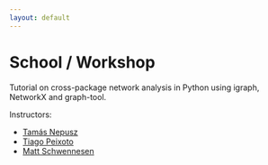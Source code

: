 ```yaml
---
layout: default
---
```


# School / Workshop

Tutorial on cross-package network analysis in Python using igraph, NetworkX and graph-tool.

Instructors:

 - [Tamás Nepusz](http://sixdegrees.hu/)
 - [Tiago Peixoto](https://skewed.de/tiago/)
 - [Matt Schwennesen](http://www.schwennesen.org/)
 